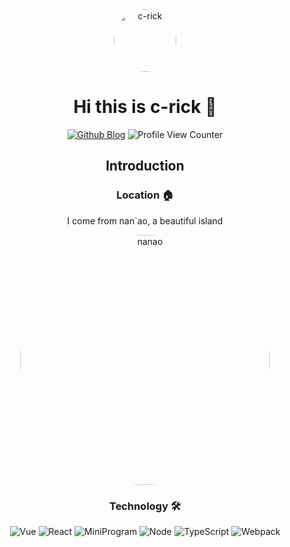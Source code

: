 <div align=center>
  
<img alt="c-rick" src="https://avatars.githubusercontent.com/u/17995300?s=400&u=6441ff85fab51cbcaaae61adf76d84b77ca98367&v=4" width=100 style="border-radius:50%" />

# Hi this is c-rick 👋

<p>

[![Github Blog](https://img.shields.io/badge/c--rick-blog-yellowgreen?logo=github)](https://c-rick.github.io/)
![Profile View Counter](https://komarev.com/ghpvc/?username=c-rick&color=blue)

</p>

## Introduction 

### Location 🏠
I come from  nan`ao, a beautiful island

<img alt="nanao" src="https://gimg2.baidu.com/image_search/src=http%3A%2F%2Fimg1.doubanio.com%2Fview%2Fphoto%2Fl%2Fpublic%2Fp2546248717.jpg&refer=http%3A%2F%2Fimg1.doubanio.com&app=2002&size=f9999,10000&q=a80&n=0&g=0n&fmt=jpeg?sec=1639020937&t=3a4c9d638dd38b00ccea9c69e918afb9" style="border-radius:50%;width: 400px" />
 

### Technology 🛠
<p>

![Vue](https://img.shields.io/badge/-Vue-34495e?logo=vue.js)
![React](https://img.shields.io/badge/-React-282c34?logo=react)
![MiniProgram](https://img.shields.io/badge/-MiniProgram-07c160?logo=wechat&logoColor=white)
![Node](https://img.shields.io/badge/-Node-black?logo=node.js&logoColor=white)
![TypeScript](https://img.shields.io/badge/-TypeScript-blue?logo=typescript&logoColor=white)
![Webpack](https://img.shields.io/badge/-Webpack-darkblue?logo=webpack&logoColor=white)

</p>

</div>


<!--
**c-rick/c-rick** is a ✨ _special_ ✨ repository because its `README.md` (this file) appears on your GitHub profile.

Here are some ideas to get you started:

- 🔭 I’m currently working on ...
- 🌱 I’m currently learning ...
- 👯 I’m looking to collaborate on ...
- 🤔 I’m looking for help with ...
- 💬 Ask me about ...
- 📫 How to reach me: ...
- 😄 Pronouns: ...
- ⚡ Fun fact: ...
-->
